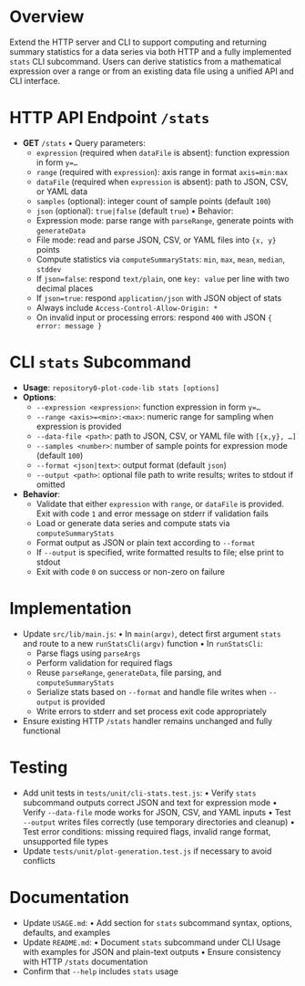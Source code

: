 # Overview
Extend the HTTP server and CLI to support computing and returning summary statistics for a data series via both HTTP and a fully implemented `stats` CLI subcommand. Users can derive statistics from a mathematical expression over a range or from an existing data file using a unified API and CLI interface.

# HTTP API Endpoint `/stats`
- **GET** `/stats`
  • Query parameters:
    - `expression` (required when `dataFile` is absent): function expression in form `y=…`
    - `range` (required with `expression`): axis range in format `axis=min:max`
    - `dataFile` (required when `expression` is absent): path to JSON, CSV, or YAML data
    - `samples` (optional): integer count of sample points (default `100`)
    - `json` (optional): `true|false` (default `true`)
  • Behavior:
    - Expression mode: parse range with `parseRange`, generate points with `generateData`
    - File mode: read and parse JSON, CSV, or YAML files into `{x, y}` points
    - Compute statistics via `computeSummaryStats`: `min`, `max`, `mean`, `median`, `stddev`
    - If `json=false`: respond `text/plain`, one `key: value` per line with two decimal places
    - If `json=true`: respond `application/json` with JSON object of stats
    - Always include `Access-Control-Allow-Origin: *`
    - On invalid input or processing errors: respond `400` with JSON `{ error: message }`

# CLI `stats` Subcommand
- **Usage**: `repository0-plot-code-lib stats [options]`
- **Options**:
  - `--expression <expression>`: function expression in form `y=…`
  - `--range <axis>=<min>:<max>`: numeric range for sampling when expression is provided
  - `--data-file <path>`: path to JSON, CSV, or YAML file with `[{x,y}, …]`
  - `--samples <number>`: number of sample points for expression mode (default `100`)
  - `--format <json|text>`: output format (default `json`)
  - `--output <path>`: optional file path to write results; writes to stdout if omitted
- **Behavior**:
  - Validate that either `expression` with `range`, or `dataFile` is provided. Exit with code `1` and error message on stderr if validation fails
  - Load or generate data series and compute stats via `computeSummaryStats`
  - Format output as JSON or plain text according to `--format`
  - If `--output` is specified, write formatted results to file; else print to stdout
  - Exit with code `0` on success or non-zero on failure

# Implementation
- Update `src/lib/main.js`:
  • In `main(argv)`, detect first argument `stats` and route to a new `runStatsCli(argv)` function
  • In `runStatsCli`:
    - Parse flags using `parseArgs`
    - Perform validation for required flags
    - Reuse `parseRange`, `generateData`, file parsing, and `computeSummaryStats`
    - Serialize stats based on `--format` and handle file writes when `--output` is provided
    - Write errors to stderr and set process exit code appropriately
- Ensure existing HTTP `/stats` handler remains unchanged and fully functional

# Testing
- Add unit tests in `tests/unit/cli-stats.test.js`:
  • Verify `stats` subcommand outputs correct JSON and text for expression mode
  • Verify `--data-file` mode works for JSON, CSV, and YAML inputs
  • Test `--output` writes files correctly (use temporary directories and cleanup)
  • Test error conditions: missing required flags, invalid range format, unsupported file types
- Update `tests/unit/plot-generation.test.js` if necessary to avoid conflicts

# Documentation
- Update `USAGE.md`:
  • Add section for `stats` subcommand syntax, options, defaults, and examples
- Update `README.md`:
  • Document `stats` subcommand under CLI Usage with examples for JSON and plain-text outputs
  • Ensure consistency with HTTP `/stats` documentation
- Confirm that `--help` includes `stats` usage